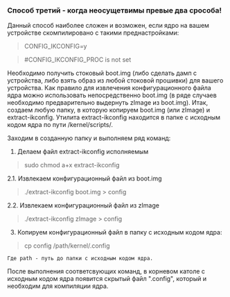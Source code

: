 
###  Способ третий - когда неосущетвимы превые два срособа!

Данный способ наиболее сложен и возможен, если ядро на вашем устройстве скомпилировано с такими преднастройками:

   > CONFIG_IKCONFIG=y
   
   > #CONFIG_IKCONFIG_PROC is not set

   Необходимо получить стоковый boot.img (либо сделать дамп с устройства, либо взять образ из любой стоковой прошивки)  для вашего устройства. 
   Как правило для извлечения конфигурационного файла ядра можно использовать непосредственно boot.img (в ряде случаев необходимо предварительно выдернуть zImage из boot.img). 
   Итак, создаем любую папку, в которую копируем boot.img (или zImage) и extract-ikconfig. 
   Утилита extract-ikconfig находится в папке с исходным кодом ядра по пути /kernel/scripts/.

   Заходим в созданную папку и выполняем ряд команд:

1. Делаем файл extract-ikconfig исполняемым
> sudo chmod a+x extract-ikconfig
   
  2.1. Извлекаем конфигурационный файл из boot.img
  > ./extract-ikconfig boot.img > config
   
2.2. Извлекаем конфигурационный файл из zImage
> ./extract-ikconfig zImage > config
   
3. Копируем конфигурационный файл в папку с исходным кодом ядра:
> cp config /path/kernel/.config

    Где path - путь до папки с исходным кодом ядра.

 

После выполнения соответсвующих команд, в корневом католе с исходным кодом ядра появится скрытый файл ".config", который и необходим для компиляции ядра.
